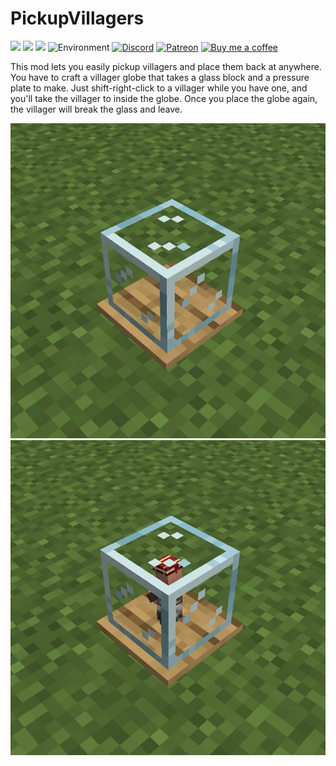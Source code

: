 # PickupVillagers

![](https://flat.badgen.net/github/license/efekos/PickupVillagers)
![](https://flat.badgen.net/github/stars/efekos/PickupVillagers)
![](https://flat.badgen.net/github/release/efekos/PickupVillagers)
![Environment](https://img.shields.io/badge/Enviroment-Client-blue)
[![Discord](https://badgen.net/discord/members/8PPgcmYNf4)](https://efekos.dev/discord)
[![Patreon](https://badgen.net/static/Support/Patreon/orange?icon=patreon)](https://efekos.dev/patreon)
[![Buy me a coffee](https://badgen.net/static/Support/Buy%20Me%20A%20Coffee/yellow?icon=buymeacoffee)](https://efekos.dev/bmac)

This mod lets you easily pickup villagers and place them back at anywhere. You have to craft a villager globe that takes
a glass block and a pressure plate to make. Just shift-right-click to a villager while you have one, and you'll take the
villager to inside the globe. Once you place the globe again, the villager will break the glass and leave.

![Villager Globe](https://raw.githubusercontent.com/efekos/PickupVillagers/main/images/globe.png)
![Villager Globe with a Librarian inside it](https://raw.githubusercontent.com/efekos/PickupVillagers/main/images/globe_lib.png)